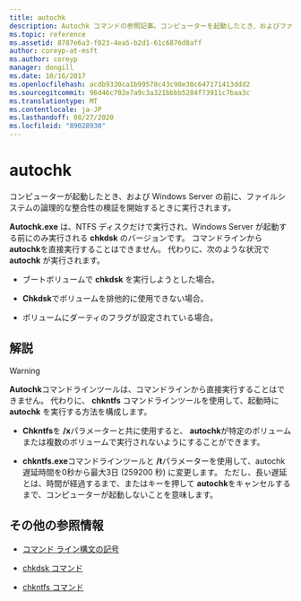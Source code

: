 ```yaml
---
title: autochk
description: Autochk コマンドの参照記事。コンピューターを起動したとき、およびファイルシステムの論理的な整合性の検証を開始する前に、Windows Server の前に実行されます。
ms.topic: reference
ms.assetid: 8787e6a3-f023-4ea5-b2d1-61c6876d8aff
author: coreyp-at-msft
ms.author: coreyp
manager: dongill
ms.date: 10/16/2017
ms.openlocfilehash: acdb9330ca1b99578c43c98e30c647171413ddd2
ms.sourcegitcommit: 96d46c702e7a9c3a321bbbb5284f73911c7baa3c
ms.translationtype: MT
ms.contentlocale: ja-JP
ms.lasthandoff: 08/27/2020
ms.locfileid: "89028930"
---
```

# <a name="autochk"></a>autochk

コンピューターが起動したとき、および Windows Server の前に、ファイルシステムの論理的な整合性の検証を開始するときに実行されます。

**Autochk.exe** は、NTFS ディスクだけで実行され、Windows Server が起動する前にのみ実行される **chkdsk** のバージョンです。 コマンドラインから**autochk**を直接実行することはできません。 代わりに、次のような状況で **autochk** が実行されます。

- ブートボリュームで **chkdsk** を実行しようとした場合。

- **Chkdsk**でボリュームを排他的に使用できない場合。

- ボリュームにダーティのフラグが設定されている場合。

## <a name="remarks"></a>解説

> [!WARNING]
> **Autochk**コマンドラインツールは、コマンドラインから直接実行することはできません。 代わりに、 **chkntfs** コマンドラインツールを使用して、起動時に **autochk** を実行する方法を構成します。
>
> - **Chkntfs**を **/x**パラメーターと共に使用すると、 **autochk**が特定のボリュームまたは複数のボリュームで実行されないようにすることができます。
>
> - **chkntfs.exe**コマンドラインツールと **/t**パラメーターを使用して、autochk 遅延時間を0秒から最大3日 (259200 秒) に変更します。 ただし、長い遅延とは、時間が経過するまで、またはキーを押して **autochk**をキャンセルするまで、コンピューターが起動しないことを意味します。

## <a name="additional-references"></a>その他の参照情報

- [コマンド ライン構文の記号](command-line-syntax-key.md)

- [chkdsk コマンド](chkdsk.md)

- [chkntfs コマンド](chkntfs.md)
